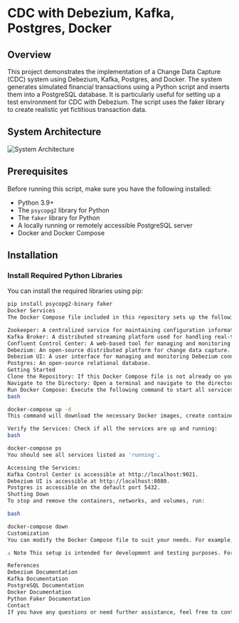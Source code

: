 # CDC with Debezium, Kafka, Postgres, Docker

## Overview
This project demonstrates the implementation of a Change Data Capture (CDC) system using Debezium, Kafka, Postgres, and Docker. The system generates simulated financial transactions using a Python script and inserts them into a PostgreSQL database. It is particularly useful for setting up a test environment for CDC with Debezium. The script uses the faker library to create realistic yet fictitious transaction data.

## System Architecture
![System Architecture](system_architecture.png)

## Prerequisites
Before running this script, make sure you have the following installed:
- Python 3.9+
- The `psycopg2` library for Python
- The `faker` library for Python
- A locally running or remotely accessible PostgreSQL server
- Docker and Docker Compose

## Installation
### Install Required Python Libraries
You can install the required libraries using pip:

```bash
pip install psycopg2-binary faker
Docker Services
The Docker Compose file included in this repository sets up the following services:

Zookeeper: A centralized service for maintaining configuration information, naming, providing distributed synchronization, and providing group services.
Kafka Broker: A distributed streaming platform used for handling real-time data feeds.
Confluent Control Center: A web-based tool for managing and monitoring Apache Kafka.
Debezium: An open-source distributed platform for change data capture.
Debezium UI: A user interface for managing and monitoring Debezium connectors.
Postgres: An open-source relational database.
Getting Started
Clone the Repository: If this Docker Compose file is not already on your local system, clone the repository to your machine.
Navigate to the Directory: Open a terminal and navigate to the directory containing the Docker Compose file.
Run Docker Compose: Execute the following command to start all services defined in the Docker Compose file:
bash

docker-compose up -d
This command will download the necessary Docker images, create containers, and start the services in detached mode.

Verify the Services: Check if all the services are up and running:
bash

docker-compose ps
You should see all services listed as 'running'.

Accessing the Services:
Kafka Control Center is accessible at http://localhost:9021.
Debezium UI is accessible at http://localhost:8080.
Postgres is accessible on the default port 5432.
Shutting Down
To stop and remove the containers, networks, and volumes, run:

bash

docker-compose down
Customization
You can modify the Docker Compose file to suit your needs. For example, you might want to persist data in Postgres by adding a volume for the Postgres service.

⚠️ Note This setup is intended for development and testing purposes. For production environments, consider additional factors like security, scalability, and data persistence.

References
Debezium Documentation
Kafka Documentation
PostgreSQL Documentation
Docker Documentation
Python Faker Documentation
Contact
If you have any questions or need further assistance, feel free to contact me